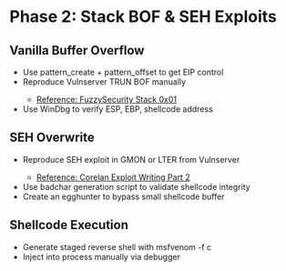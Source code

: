 # Phase 2: Stack BOF & SEH Exploits

## Vanilla Buffer Overflow
<ul>
    <li>Use pattern_create + pattern_offset to get EIP control</li>
    <li>Reproduce Vulnserver TRUN BOF manually</li>
    <ul>
        <li><a href="https://www.fuzzysecurity.com/tutorials/expDev/1.html">Reference: FuzzySecurity Stack 0x01</a></li>
    </ul>
    <li>Use WinDbg to verify ESP, EBP, shellcode address</li>
</ul>

## SEH Overwrite
<ul>
    <li>Reproduce SEH exploit in GMON or LTER from Vulnserver</li>
    <ul>
        <li><a href="https://www.corelan.be/index.php/2009/09/13/exploit-writing-tutorial-part-2-seh/">Reference: Corelan Exploit Writing Part 2</a></li>
    </ul>
    <li>Use badchar generation script to validate shellcode integrity</li>
    <li>Create an egghunter to bypass small shellcode buffer</li>
</ul>

## Shellcode Execution
<ul>
    <li>Generate staged reverse shell with msfvenom -f c</li>
    <li>Inject into process manually via debugger</li>
</ul>
